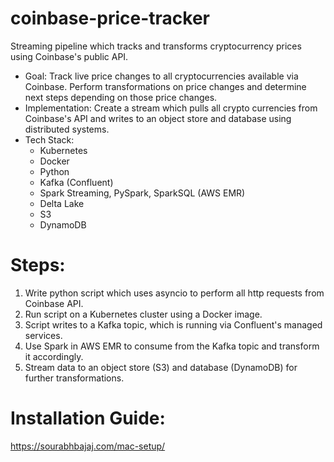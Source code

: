 # coinbase-price-tracker
Streaming pipeline which tracks and transforms cryptocurrency prices using Coinbase's public API. 

* Goal: Track live price changes to all cryptocurrencies available via Coinbase. Perform transformations on price changes and determine next steps depending on those price changes.
* Implementation: Create a stream which pulls all crypto currencies from Coinbase's API and writes to an object store and database using distributed systems. 
* Tech Stack: 
  * Kubernetes
  * Docker
  * Python
  * Kafka (Confluent)
  * Spark Streaming, PySpark, SparkSQL (AWS EMR)
  * Delta Lake
  * S3
  * DynamoDB
  
  
# Steps: 
  1. Write python script which uses asyncio to perform all http requests from Coinbase API. 
  2. Run script on a Kubernetes cluster using a Docker image. 
  3. Script writes to a Kafka topic, which is running via Confluent's managed services. 
  4. Use Spark in AWS EMR to consume from the Kafka topic and transform it accordingly. 
  5. Stream data to an object store (S3) and database (DynamoDB) for further transformations. 
  
# Installation Guide: 
https://sourabhbajaj.com/mac-setup/
